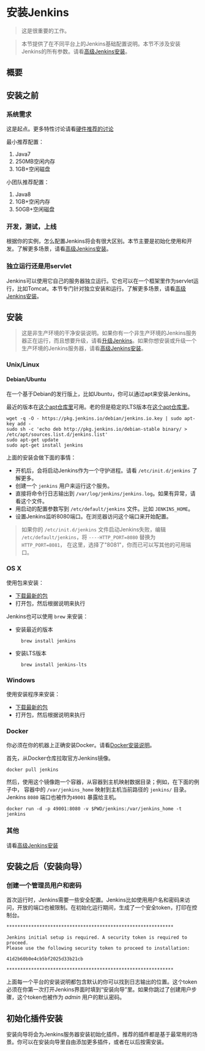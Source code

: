 # 安装Jenkins #

> 这是很重要的工作。

> 本节提供了在不同平台上的Jenkins基础配置说明。本节不涉及安装Jenkins的所有参数。请看[高级Jenkins安装]()。

## 概要 ##

## 安装之前 ##

### 系统需求 ###

这是起点。更多特性讨论请看[硬件推荐的讨论]()

最小推荐配置：

1. Java7
2. 250MB空闲内存
3. 1GB+空闲磁盘

小团队推荐配置：

1. Java8
2. 1GB+空闲内存
3. 50GB+空闲磁盘

### 开发，测试，上线 ###

根据你的实例，怎么配置Jenkins将会有很大区别。本节主要是初始化使用和开发。了解更多场景，请看[高级Jenkins安装]()。

### 独立运行还是用servlet ###

Jenkins可以使用它自己的服务器独立运行。它也可以在一个框架里作为servlet运行，比如Tomcat。本节专门针对独立安装和运行。了解更多场景，请看[高级Jenkins安装]()。

## 安装 ##

> 这是非生产环境的干净安装说明。如果你有一个非生产环境的Jenkins服务器正在运行，而且想要升级，请看[升级Jenkins]()。如果你想安装或升级一个生产环境的Jenkins服务器，请看[高级Jenkins安装]()。

### Unix/Linux ###

#### Debian/Ubuntu ####

在一个基于Debian的发行版上，比如Ubuntu，你可以通过apt来安装Jenkins。

最近的版本在[这个apt仓库里]()可用。老的但是稳定的LTS版本在[这个apt仓库里]()。

    wget -q -O - https://pkg.jenkins.io/debian/jenkins.io.key | sudo apt-key add -
	sudo sh -c 'echo deb http://pkg.jenkins.io/debian-stable binary/ > /etc/apt/sources.list.d/jenkins.list'
	sudo apt-get update
	sudo apt-get install jenkins

上面的安装会做下面的事情：

- 开机后，会将启动Jenkins作为一个守护进程。请看 `/etc/init.d/jenkins` 了解更多。
- 创建一个 `jenkins` 用户来运行这个服务。
- 直接将命令行日志输出到 `/var/log/jenkins/jenkins.log`。如果有异常，请看这个文件。
- 用启动的配置参数写到 `/etc/default/jenkins` 文件。比如 `JENKINS_HOME`。
- 设置Jenkins监听8080端口。在浏览器访问这个端口来开始配置。

> 如果你的 `/etc/init.d/jenkins` 文件启动Jenkins失败，编辑 `/etc/default/jenkins`，将 `----HTTP_PORT=8080` 替换为 `HTTP_PORT=8081`， 在这里，选择了"8081"，你而已可以写其他的可用端口。

### OS X ###

使用包来安装：

- [下载最新的包]()
- 打开包，然后根据说明来执行

Jenkins也可以使用 `brew` 来安装：

- 安装最近的版本

		brew install jenkins

- 安装LTS版本

		brew install jenkins-lts

### Windows ###

使用安装程序来安装：

- [下载最新的包]()
- 打开包，然后根据说明来执行

### Docker ###

你必须在你的机器上正确安装Docker。请看[Docker安装说明]()。

首先，从Docker仓库拉取官方Jenkins镜像。

	docker pull jenkins

然后，使用这个镜像跑一个容器，从容器到主机映射数据目录；例如，在下面的例子中， 容器中的 `/var/jenkins_home` 映射到主机当前路径的  `jenkins/` 目录。Jenkins `8080` 端口也被作为`49001` 暴露给主机。 

	docker run -d -p 49001:8080 -v $PWD/jenkins:/var/jenkins_home -t jenkins

### 其他 ###

请看[高级Jenkins安装]()

## 安装之后（安装向导） ##

### 创建一个管理员用户和密码 ###

首次运行时，Jenkins需要一些安全配置。Jenkins比如使用用户名和密码来访问，开放的端口也被限制。在初始化运行期间，生成了一个安全token，打印在控制台。

	*************************************************************

	Jenkins initial setup is required. A security token is required to proceed.
	Please use the following security token to proceed to installation:
	
	41d2b60b0e4cb5bf2025d33b21cb
	
	*************************************************************

上面每一个平台的安装说明都包含默认的你可以找到日志输出的位置。这个token必须在你第一次打开Jenkins界面时填到“安装向导”里。如果你跳过了创建用户步骤，这个token也被作为 *admin* 用户的默认密码。

## 初始化插件安装 ##

安装向导将会为Jenkins服务器安装初始化插件。推荐的插件都是基于最常用的场景。你可以在安装向导里自由添加更多插件，或者在以后按需安装。